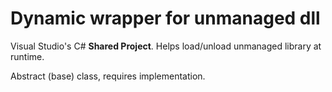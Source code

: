 # Dynamic wrapper for unmanaged dll
 Visual Studio's C# **Shared Project**. Helps load/unload unmanaged library at runtime. 
 
 Abstract (base) class, requires implementation.

